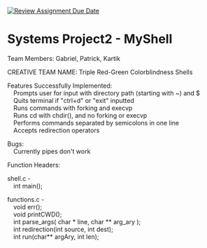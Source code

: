 [![Review Assignment Due Date](https://classroom.github.com/assets/deadline-readme-button-22041afd0340ce965d47ae6ef1cefeee28c7c493a6346c4f15d667ab976d596c.svg)](https://classroom.github.com/a/Tfg6waJb)
# Systems Project2 - MyShell

Team Members: Gabriel, Patrick, Kartik

CREATIVE TEAM NAME: Triple Red-Green Colorblindness Shells

Features Successfully Implemented: 
<br/>
&emsp;Prompts user for input with directory path (starting with ~) and $
<br/>
&emsp;Quits terminal if "ctrl+d" or "exit" inputted
<br/>
&emsp;Runs commands with forking and execvp
<br/>
&emsp;Runs cd with chdir(), and no forking or execvp
<br/>
&emsp;Performs commands separated by semicolons in one line
<br/>
&emsp;Accepts redirection operators

Bugs: 
<br/>
&emsp;Currently pipes don't work

Function Headers:

shell.c - 
<br/>
&emsp;int main();

functions.c -
<br/>
&emsp;void err();
<br/>
&emsp;void printCWD();
<br/>
&emsp;int parse_args( char * line, char ** arg_ary );
<br/>
&emsp;int redirection(int source, int dest);
<br/>
&emsp;int run(char** argAry, int len);
